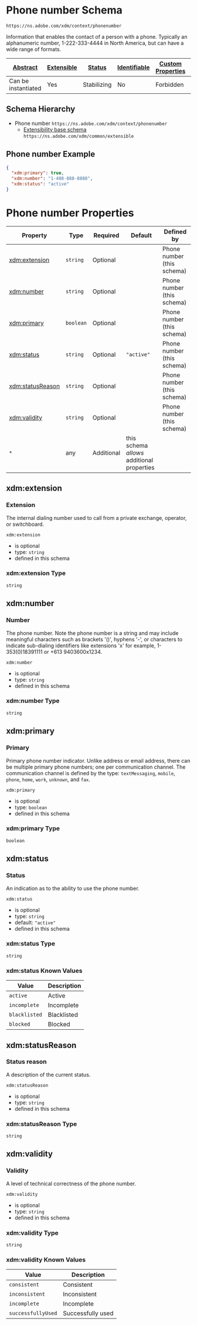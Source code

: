 
# Phone number Schema

```
https://ns.adobe.com/xdm/context/phonenumber
```

Information that enables the contact of a person with a phone. Typically an alphanumeric number, 1-222-333-4444 in North America, but can have a wide range of formats.

| [Abstract](../../abstract.md) | [Extensible](../../extensions.md) | [Status](../../status.md) | [Identifiable](../../id.md) | [Custom Properties](../../extensions.md) | [Additional Properties](../../extensions.md) | Defined In |
|-------------------------------|-----------------------------------|---------------------------|-----------------------------|------------------------------------------|----------------------------------------------|------------|
| Can be instantiated | Yes | Stabilizing | No | Forbidden | Permitted | [context/phonenumber.schema.json](context/phonenumber.schema.json) |
## Schema Hierarchy

* Phone number `https://ns.adobe.com/xdm/context/phonenumber`
  * [Extensibility base schema](../common/extensible.schema.md) `https://ns.adobe.com/xdm/common/extensible`


## Phone number Example
```json
{
  "xdm:primary": true,
  "xdm:number": "1-408-888-8888",
  "xdm:status": "active"
}
```

# Phone number Properties

| Property | Type | Required | Default | Defined by |
|----------|------|----------|---------|------------|
| [xdm:extension](#xdmextension) | `string` | Optional |  | Phone number (this schema) |
| [xdm:number](#xdmnumber) | `string` | Optional |  | Phone number (this schema) |
| [xdm:primary](#xdmprimary) | `boolean` | Optional |  | Phone number (this schema) |
| [xdm:status](#xdmstatus) | `string` | Optional | `"active"` | Phone number (this schema) |
| [xdm:statusReason](#xdmstatusreason) | `string` | Optional |  | Phone number (this schema) |
| [xdm:validity](#xdmvalidity) | `string` | Optional |  | Phone number (this schema) |
| `*` | any | Additional | this schema *allows* additional properties |

## xdm:extension
### Extension

The internal dialing number used to call from a private exchange, operator, or switchboard.

`xdm:extension`
* is optional
* type: `string`
* defined in this schema

### xdm:extension Type


`string`






## xdm:number
### Number

The phone number. Note the phone number is a string and may include meaningful characters such as brackets '()', hyphens '-', or characters to indicate sub-dialing identifiers like extensions 'x' for example,  1-353(0)18391111 or +613 9403600x1234.

`xdm:number`
* is optional
* type: `string`
* defined in this schema

### xdm:number Type


`string`






## xdm:primary
### Primary

Primary phone number indicator. Unlike address or email address, there can be multiple primary phone numbers; one per communication channel. The communication channel is defined by the type: `textMessaging`, `mobile`, `phone`, `home`, `work`, `unknown`, and `fax`.

`xdm:primary`
* is optional
* type: `boolean`
* defined in this schema

### xdm:primary Type


`boolean`





## xdm:status
### Status

An indication as to the ability to use the phone number.

`xdm:status`
* is optional
* type: `string`
* default: `"active"`
* defined in this schema

### xdm:status Type


`string`



### xdm:status Known Values
| Value | Description |
|-------|-------------|
| `active` | Active |
| `incomplete` | Incomplete |
| `blacklisted` | Blacklisted |
| `blocked` | Blocked |




## xdm:statusReason
### Status reason

A description of the current status.

`xdm:statusReason`
* is optional
* type: `string`
* defined in this schema

### xdm:statusReason Type


`string`






## xdm:validity
### Validity

A level of technical correctness of the phone number.

`xdm:validity`
* is optional
* type: `string`
* defined in this schema

### xdm:validity Type


`string`



### xdm:validity Known Values
| Value | Description |
|-------|-------------|
| `consistent` | Consistent |
| `inconsistent` | Inconsistent |
| `incomplete` | Incomplete |
| `successfullyUsed` | Successfully used |



